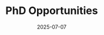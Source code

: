 ---
title: PhD Opportunities            # Appears in browser tabs and breadcrumbs
date: "2025-07-07"                  # Any date is fine
type: landing                       # Tells Hugo-Blox to treat this as a landing page

sections:
  # 1 ───────────── Hero (big heading)
  - block: hero
    content:
      title: |
        PhD Opportunities  
        with our Group

  # 2 ───────────── Main description
  - block: markdown
    content:
      text: |
        Our group is looking for students with a strong quantitative background interested in pursuing PhD studies in several areas related to Data Science (DS): **Statistics, Machine Learning, and Probability**.

        Please see the website of PhD studies at the **[BSE Data Science Center](https://bse.eu/data-science-center)** for further information.

  # 3 ───────────── About the Data Science Center
  - block: markdown
    content:
      title: About the Data Science Center
      text: |
        The Barcelona GSE Data Science Center coordinates and promotes interdisciplinary and methodological research, training, and knowledge transfer in Data Science. The community consists of leading academics, machine-learning researchers from industry, and practitioners from the analytics sector.

        Our research group has recently been recognized by major funding bodies, including:

        - Huawei grant for research in networks and graphical models  
        - BBVA grant in Big Data  
        - Google Faculty Award

        The Center is part of the **Barcelona Graduate School of Economics (Barcelona GSE)**, which offers seven Master’s programs, including the *Master’s in Data Science* coordinated by the Center.

  # 4 ───────────── About UPF
  - block: markdown
    content:
      title: About Universitat Pompeu Fabra
      text: |
        **Universitat Pompeu Fabra (UPF)** is a public, international, research-intensive university that, in just over twenty-five years, has earned a place among the best universities in Europe.

        - Awarded the **CEI label** (International Excellence Campus) by the Spanish Ministry of Education  
        - Ranked the **5th fastest-rising young university** in the world *(Times Higher Education)*  
        - The Department of Economics is consistently ranked **top-40 worldwide** *(QS Rankings by Subject)*

    design:
      columns: "1"
---
